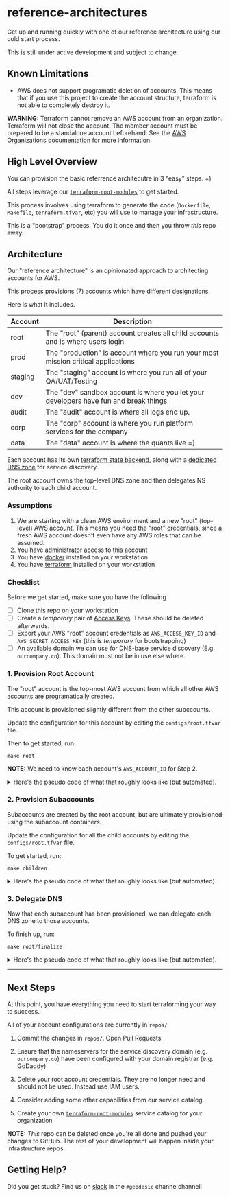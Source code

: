 # reference-architectures

Get up and running quickly with one of our reference architecture using our cold start process. 

This is still under active development and subject to change. 

## Known Limitations

* AWS does not support programatic deletion of accounts. This means that if you use this project to create the account structure, terraform is not able to completely destroy it. 

__WARNING:__ Terraform cannot remove an AWS account from an organization. Terraform will not close the account. The member account must be prepared to be a standalone account beforehand. See the [AWS Organizations documentation](https://docs.aws.amazon.com/organizations/latest/userguide/orgs_manage_accounts_remove.html) for more information.

## High Level Overview

You can provision the basic referrence architecutre in 3 "easy" steps. =)

All steps leverage our [`terraform-root-modules`](https://github.com/cloudposse/terraform-root-modules/) to get started.

This process involves using terraform to generate the code (`Dockerfile`, `Makefile`, `terraform.tfvar`, etc) you will use to manage your infrastructure. 

This is a "bootstrap" process. You do it once and then you throw *this* repo away.

## Architecture

Our "reference architecture" is an opinionated approach to architecting accounts for AWS. 

This process provisions (7) accounts which have different designations. 

Here is what it includes.

| Account | Description                                                                          |
|---------|--------------------------------------------------------------------------------------|
| root    | The "root" (parent) account creates all child accounts and is where users login      |
| prod    | The "production" is account where you run your most mission critical applications    |
| staging | The "staging" account is where you run all of your QA/UAT/Testing                    |
| dev     | The "dev" sandbox account is where you let your developers have fun and break things |
| audit   | The "audit" account is where all logs end up.                                        |
| corp    | The "corp" account is where you run platform services for the company                |
| data    | The "data" account is where the quants live =)                                       |

Each account has its own [terraform state backend](https://github.com/cloudposse/terraform-aws-tfstate-backend), along with a [dedicated DNS zone](https://www.terraform.io/docs/providers/aws/r/route53_zone.html) for service discovery.

The root account owns the top-level DNS zone and then delegates NS authority to each child account.

### Assumptions

1. We are starting with a clean AWS environment and a new "root" (top-level) AWS account. This means you need the "root" credentials, since a fresh AWS account doesn't even have any AWS roles that can be assumed.
2. You have administrator access to this account
3. You have [docker](https://docs.cloudposse.com/tools/docker/) installed on your workstation
4. You have [terraform](https://www.terraform.io/downloads.html) installed on your workstation


### Checklist

Before we get started, make sure you have the following

- [ ] Clone this repo on your workstation
- [ ] Create a *temporary* pair of [Access Keys](https://console.aws.amazon.com/iam/home#/security_credential). These should be deleted afterwards.
- [ ] Export your AWS "root" account credentials as `AWS_ACCESS_KEY_ID` and `AWS_SECRET_ACCESS_KEY` (this is *temporary* for bootstrapping)
- [ ] An available domain we can use for DNS-base service discovery (E.g. `ourcompany.co`). This domain must not be in use else where.

### 1. Provision Root Account

The "root" account is the top-most AWS account from which all other AWS accounts are programatically created.

This account is provisioned slightly different from the other subccounts.

Update the configuration for this account by editing the `configs/root.tfvar` file.

Then to get started, run:

```
make root
```

__NOTE:__ We need to know each account's `AWS_ACCOUNT_ID` for Step 2.

<details>
  <summary>Here's the pseudo code of what that roughly looks like (but automated). </summary>

```
| mkdir repo
| cd repo
| git init
| Render dockerfile from template
|   (Use multi-stage for tfstate, accounts, root-dns)
| Build docker image
| Docker run the image mounting `scripts/` and `artifacts/`
|   Setup AWS vault
|   aws-vault exec ${AWS_PROFILE} -- /scripts/init-tfstate
|   aws-vault exec ${AWS_PROFILE} -- /scripts/init-accounts
```

</details>

### 2. Provision Subaccounts

Subaccounts are created by the root account, but are ultimately provisioned using the subaccount containers.

Update the configuration for all the child accounts by editing the `configs/root.tfvar` file.

To get started, run: 

```
make children
```

<details>

<summary>Here's the pseudo code of what that roughly looks like (but automated).</summary>

```
for account in ${ACCOUNTS}; do
  mkdir $account
  cd $account
  git init
  # Render dockerfile from template
  # Use multi-stage for tfstate and account-dns
  # Build docker image
  # Docker run the image -v scripts/:/scripts
  # Setup AWS vault
  # assume-role
  # init tfstate
  # init account-dns
  cd ..
done
```
</details>

### 3. Delegate DNS

Now that each subaccount has been provisioned, we can delegate each DNS zone to those accounts.

To finish up, run:

```
make root/finalize
```


<details>
<summary>Here's the pseudo code of what that roughly looks like (but automated).</summary>

```
# Docker run the image
# assume role
# init tfstate
# init accounts
```
</details>

---

## Next Steps

At this point, you have everything you need to start terraforming your way to success.

All of your account configurations are currently in `repos/`

1. Commit the changes in `repos/`. Open Pull Requests.

2. Ensure that the nameservers for the service discovery domain (e.g. `ourcompany.co`) have been configured with your domain registrar (e.g. GoDaddy)

3. Delete your root account credentials. They are no longer need and should not be used. Instead use IAM users.

4. Consider adding some other capabilities from our service catalog.

5. Create your own [`terraform-root-modules`](https://github.com/cloudposse/terraform-root-modules) service catalog for your organization

__NOTE:__ *This* repo can be deleted once you're all done and pushed your changes to GitHub. The rest of your development will happen inside your infrastructure repos.

## Getting Help?

Did you get stuck? Find us on [slack](https://sweetops.cloudposse.com) in the `#geodesic` channe channell
